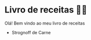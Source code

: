 # Livro de receitas :woman_cook:

Olá! Bem vindo ao meu livro de receitas

- Strognoff de Carne

  
